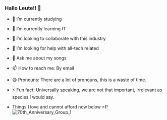 ### Hallo Leute!! 👋

- 🔭 I’m currently studying
- 🌱 I’m currently learning IT
- 👯 I’m looking to collaborate with this industry
- 🤔 I’m looking for help with all-tech related
- 💬 Ask me about my songs
- 📫 How to reach me: By email
- 😄 Pronouns: There are a lot of pronouns, this is a waste of time.
- ⚡ Fun fact: Universally speaking, we are not that important, irrelevant as species I would say.

- Things I love and cannot afford now below =P
![70th_Anniversary_Group_1](https://github.com/NandoBaroni/NandoBaroni/assets/169039071/b163bdd4-b25d-411a-a711-06451cf27557)


<!--
**NandoBaroni/NandoBaroni** is a ✨ _special_ ✨ repository because its `README.md` (this file) appears on your GitHub profile.
